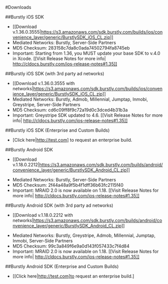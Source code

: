 #Downloads

##Burstly iOS SDK
* [[Download v.1.36.0.3555|https://s3.amazonaws.com/sdk.burstly.com/builds/ios/convenience_layer/generic/BurstlySDK_iOS_CL.zip]]
* Mediated Networks: Burstly, Server-Side Partners
* MD5 Checksum: 283158c7da8c0ada74502794fa8745eb
* Important: Starting from 1.36, you MUST update your base SDK to v.4.0 in Xcode. [[Visit Release Notes for more info| http://cldocs.burstly.com/ios-release-notes#1.35]] 

##Burstly iOS SDK (with 3rd party ad networks)
* [[Download v.1.36.0.3555 with networks|https://s3.amazonaws.com/sdk.burstly.com/builds/ios/convenience_layer/generic/BurstlySDK_iOS_CL.zip]]
* Mediated Networks: Burstly, Admob, Millennial, Jumptap, Inmobi, Greystripe, Server-Side Partners
* MD5 Checksum: cd6c09ff8f9c72a19d0c3dced4b31b3a
* Important: Greystripe SDK updated to 4.6. [[Visit Release Notes for more info| http://cldocs.burstly.com/ios-release-notes#1.35]] 

##Burstly iOS SDK (Enterprise and Custom Builds)
* [Click here|http://test.com] to request an enterprise build.

##Burstly Android SDK
- [[Download v.1.18.0.2212|https://s3.amazonaws.com/sdk.burstly.com/builds/android/convenience_layer/generic/BurstlySDK_Android_CL.zip]]
* Mediated Networks: Burstly, Server-Side Partners
* MD5 Checksum: 2f44a48a9f5b4f1dff36b63fc2115f40
* Important: MRAID 2.0 is now available on 1.18. [[Visit Release Notes for more info| http://cldocs.burstly.com/ios-release-notes#1.35]] 

##Burstly Android SDK (with 3rd party ad networks)
- [[Download v.1.18.0.2212 with networks|https://s3.amazonaws.com/sdk.burstly.com/builds/android/convenience_layer/generic/BurstlySDK_Android_CL.zip]]
* Mediated Networks: Burstly, Greystripe, Admob, Millennial, Jumptap, Inmobi, Server-Side Partners
* MD5 Checksum: 99c3a849f6e9a0d143f057433c7f4d84
* Important: MRAID 2.0 is now available on 1.18. [[Visit Release Notes for more info| http://cldocs.burstly.com/ios-release-notes#1.35]] 

##Burstly Android SDK (Enterprise and Custom Builds)
* [[Click here|http://test.com]to request an enterprise build.] 